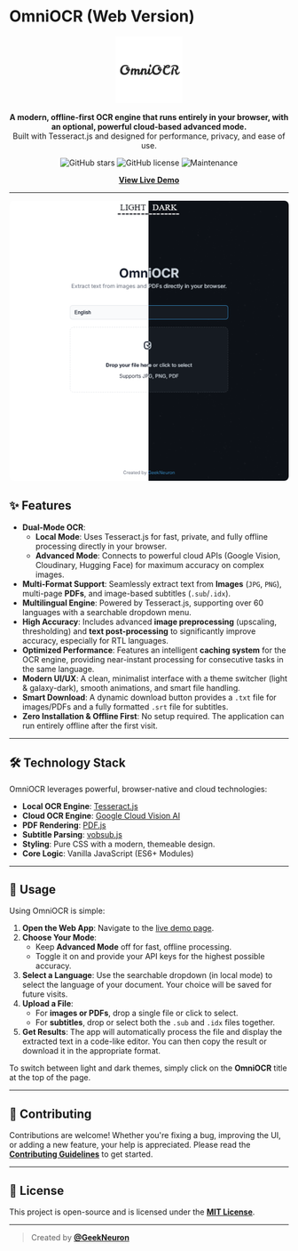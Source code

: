 # OmniOCR (Web Version)

<p align="center">
  <img src="/favicon-512x512.png" alt="OmniOCR Logo" width="120">
</p>

<p align="center">
  <strong>A modern, offline-first OCR engine that runs entirely in your browser, with an optional, powerful cloud-based advanced mode.</strong>
  <br />
  Built with Tesseract.js and designed for performance, privacy, and ease of use.
</p>

<p align="center">
  <img alt="GitHub stars" src="https://img.shields.io/github/stars/GeekNeuron/OmniOCR?style=for-the-badge&color=blueviolet">
  <img alt="GitHub license" src="https://img.shields.io/github/license/GeekNeuron/OmniOCR?style=for-the-badge&color=blue">
  <img alt="Maintenance" src="https://img.shields.io/badge/Maintained%3F-yes-green.svg?style=for-the-badge">
</p>

<p align="center">
  <a href="https://geekneuron.github.io/OmniOCR/"><strong>View Live Demo</strong></a>
</p>

---

<p align="center">
  <img src="/Screenshot.png" alt="OmniOCR Application Screenshot" style="border-radius: 8px; max-width: 100%; width: 700px;">
</p>

## ✨ Features

-   **Dual-Mode OCR**:
    -   **Local Mode**: Uses Tesseract.js for fast, private, and fully offline processing directly in your browser.
    -   **Advanced Mode**: Connects to powerful cloud APIs (Google Vision, Cloudinary, Hugging Face) for maximum accuracy on complex images.
-   **Multi-Format Support**: Seamlessly extract text from **Images** (`JPG`, `PNG`), multi-page **PDFs**, and image-based subtitles (`.sub`/`.idx`).
-   **Multilingual Engine**: Powered by Tesseract.js, supporting over 60 languages with a searchable dropdown menu.
-   **High Accuracy**: Includes advanced **image preprocessing** (upscaling, thresholding) and **text post-processing** to significantly improve accuracy, especially for RTL languages.
-   **Optimized Performance**: Features an intelligent **caching system** for the OCR engine, providing near-instant processing for consecutive tasks in the same language.
-   **Modern UI/UX**: A clean, minimalist interface with a theme switcher (light & galaxy-dark), smooth animations, and smart file handling.
-   **Smart Download**: A dynamic download button provides a `.txt` file for images/PDFs and a fully formatted `.srt` file for subtitles.
-   **Zero Installation & Offline First**: No setup required. The application can run entirely offline after the first visit.

---

## 🛠️ Technology Stack

OmniOCR leverages powerful, browser-native and cloud technologies:

-   **Local OCR Engine**: [Tesseract.js](https://github.com/naptha/tesseract.js)
-   **Cloud OCR Engine**: [Google Cloud Vision AI](https://cloud.google.com/vision)
-   **PDF Rendering**: [PDF.js](https://mozilla.github.io/pdf.js/)
-   **Subtitle Parsing**: [vobsub.js](https://github.com/vobsub/vobsub.js)
-   **Styling**: Pure CSS with a modern, themeable design.
-   **Core Logic**: Vanilla JavaScript (ES6+ Modules)

---

## 🚀 Usage

Using OmniOCR is simple:

1.  **Open the Web App**: Navigate to the [live demo page](https://geekneuron.github.io/OmniOCR/).
2.  **Choose Your Mode**:
    -   Keep **Advanced Mode** off for fast, offline processing.
    -   Toggle it on and provide your API keys for the highest possible accuracy.
3.  **Select a Language**: Use the searchable dropdown (in local mode) to select the language of your document. Your choice will be saved for future visits.
4.  **Upload a File**:
    -   For **images or PDFs**, drop a single file or click to select.
    -   For **subtitles**, drop or select both the `.sub` and `.idx` files together.
5.  **Get Results**: The app will automatically process the file and display the extracted text in a code-like editor. You can then copy the result or download it in the appropriate format.

To switch between light and dark themes, simply click on the **OmniOCR** title at the top of the page.

---

## 🤝 Contributing

Contributions are welcome! Whether you're fixing a bug, improving the UI, or adding a new feature, your help is appreciated. Please read the [**Contributing Guidelines**](CONTRIBUTING.md) to get started.

---

## 📄 License

This project is open-source and is licensed under the [**MIT License**](LICENSE).

---

> Created by **[@GeekNeuron](https://github.com/GeekNeuron)**
